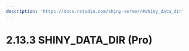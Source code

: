 ```yaml
---
description: 'https://docs.rstudio.com/shiny-server/#shiny_data_dir'
---
```


# 2.13.3 SHINY\_DATA\_DIR \(Pro\)

